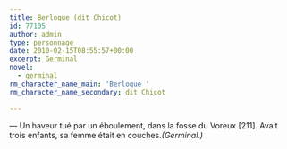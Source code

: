 ```yaml
---
title: Berloque (dit Chicot)
id: 77105
author: admin
type: personnage
date: 2010-02-15T08:55:57+00:00
excerpt: Germinal
novel:
  - germinal
rm_character_name_main: 'Berloque '
rm_character_name_secondary: dit Chicot

---
```

— Un haveur tué par un éboulement, dans la fosse du Voreux [211]. Avait trois enfants, sa femme était en couches._(Germinal.)_